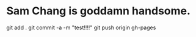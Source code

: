 <h1>Sam Chang is goddamn handsome.</h1>
git add .
git commit -a -m "test!!!!"
git push origin gh-pages
